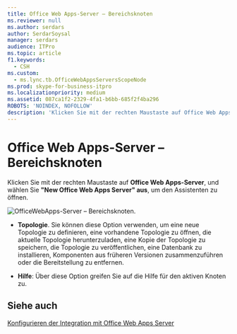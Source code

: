 ```yaml
---
title: Office Web Apps-Server – Bereichsknoten
ms.reviewer: null
ms.author: serdars
author: SerdarSoysal
manager: serdars
audience: ITPro
ms.topic: article
f1.keywords:
  - CSH
ms.custom:
  - ms.lync.tb.OfficeWebAppsServersScopeNode
ms.prod: skype-for-business-itpro
ms.localizationpriority: medium
ms.assetid: 087ca1f2-2329-4fa1-b6bb-685f2f4ba296
ROBOTS: 'NOINDEX, NOFOLLOW'
description: 'Klicken Sie mit der rechten Maustaste auf Office Web Apps-Server, und wählen Sie "New Office Web Apps Server" aus, um den Assistenten zu öffnen.'
---
```


# <a name="office-web-apps-servers-scope-node"></a>Office Web Apps-Server – Bereichsknoten

Klicken Sie mit der rechten Maustaste auf **Office Web Apps-Server**, und wählen Sie **"New Office Web Apps Server" aus**, um den Assistenten zu öffnen.

![OfficeWebApps-Server – Bereichsknoten.](../../../media/OfficeWebApps_Servers_Scope_Node.jpg)

- **Topologie**. Sie können diese Option verwenden, um eine neue Topologie zu definieren, eine vorhandene Topologie zu öffnen, die aktuelle Topologie herunterzuladen, eine Kopie der Topologie zu speichern, die Topologie zu veröffentlichen, eine Datenbank zu installieren, Komponenten aus früheren Versionen zusammenzuführen oder die Bereitstellung zu entfernen.

- **Hilfe**: Über diese Option greifen Sie auf die Hilfe für den aktiven Knoten zu.

## <a name="see-also"></a>Siehe auch

[Konfigurieren der Integration mit Office Web Apps Server](/previous-versions/office/lync-server-2013/lync-server-2013-enabling-office-web-apps-server-and-lync-server-2013)